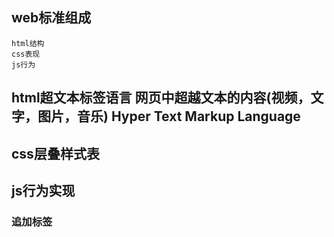 ## web标准组成

    html结构
    css表现
    js行为

## html超文本标签语言 网页中超越文本的内容(视频，文字，图片，音乐) Hyper Text Markup Language 
## css层叠样式表
## js行为实现


### 追加标签













